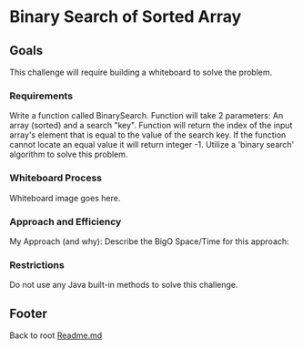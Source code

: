 # Binary Search of Sorted Array

## Goals

This challenge will require building a whiteboard to solve the problem.

### Requirements

Write a function called BinarySearch.
Function will take 2 parameters: An array (sorted) and a search "key".
Function will return the index of the input array's element that is equal to the value of the search key.
If the function cannot locate an equal value it will return integer -1.
Utilize a 'binary search' algorithm to solve this problem.

### Whiteboard Process

Whiteboard image goes here.

### Approach and Efficiency

My Approach (and why):
Describe the BigO Space/Time for this approach:

### Restrictions

Do not use any Java built-in methods to solve this challenge.


## Footer

Back to root [Readme.md](../README.md)
